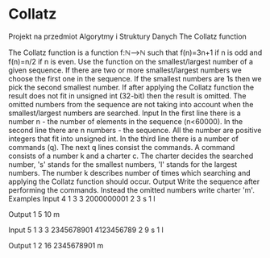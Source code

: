 # Collatz
Projekt na przedmiot Algorytmy i Struktury Danych The Collatz function

The Collatz function is a function f:ℕ⟶ℕ such that f(n)=3n+1 if n is odd and f(n)=n/2 if n is even. Use the function on the smallest/largest number of a given sequence. If there are two or more smallest/largest numbers we choose the first one in the sequence. If the smallest numbers are 1s then we pick the second smallest number. If after applying the Collatz function the result does not fit in unsigned int (32-bit) then the result is omitted. The omitted numbers from the sequence are not taking into account when the smallest/largest numbers are searched. Input In the first line there is a number n - the number of elements in the sequence (n<60000). In the second line there are n numbers - the sequence. All the number are positive integers that fit into unsigned int. In the third line there is a number of commands (q). The next q lines consist the commands. A command consists of a number k and a charter c. The charter decides the searched number, 's' stands for the smallest numbers, 'l' stands for the largest numbers. The number k describes number of times which searching and applying the Collatz function should occur. Output Write the sequence after performing the commands. Instead the omitted numbers write charter 'm'. Examples Input 4 1 3 3 2000000001 2 3 s 1 l

Output 1 5 10 m

Input 5 1 3 3 2345678901 4123456789 2 9 s 1 l

Output 1 2 16 2345678901 m
